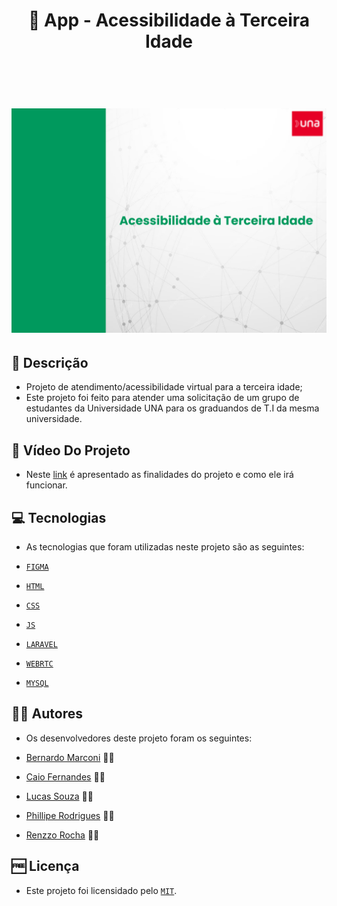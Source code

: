 <h1 align="center" id=title> 👴 App - Acessibilidade à Terceira Idade <br>

<br><p align="center">
  <a href="title">
    <img src="background/background.jpg" width="600" alt="image">
  </a>
</p>

<h2 id=descricao>📜 Descrição</h2>

- Projeto de atendimento/acessibilidade virtual para a terceira idade;
- Este projeto foi feito para atender uma solicitação de um grupo de estudantes da Universidade UNA para os graduandos de T.I da mesma universidade.

<h2 id=video> 🎥 Vídeo Do Projeto </h2>

- Neste <a href="https://drive.google.com/file/d/1VwJUg1iO2yKU9bNdN_Tls6cJbfpxBwX2/view?usp=sharing" target="_blank">link</a> é apresentado as finalidades do projeto e como ele irá funcionar.

<h2 id=tecnologias>💻 Tecnologias</h2>

- As tecnologias que foram utilizadas neste projeto são as seguintes: 

- <a href="https://www.figma.com/file/A3786rgh4dnIms0ZBGMN8B/Untitled?type=design&node-id=151%3A15&mode=design&t=U48Vi431cARgTL3x-1">`FIGMA`</a>
- <a href="https://developer.mozilla.org/pt-BR/docs/Web/HTML">`HTML`</a>
- <a href="https://developer.mozilla.org/pt-BR/docs/Web/CSS">`CSS`</a>
- <a href="https://developer.mozilla.org/pt-BR/docs/Web/JavaScript">`JS`</a>
- <a href="https://laravel.com/">`LARAVEL`</a>
- <a href="https://webrtc.org/?hl=pt-br">`WEBRTC`</a>
- <a href="https://www.mysql.com/">`MYSQL`</a>


<h2 id=autores>👨‍🎓 Autores</h2>

- Os desenvolvedores deste projeto foram os seguintes:

- <a href="https://github.com/Bernardo-Marconi" target="_blank">Bernardo Marconi</a> 👨‍🎓
- <a href="https://github.com/ocai0" target="_blank">Caio Fernandes</a> 👨‍🎓
- <a href="https://github.com/Lucasos8" target="_blank">Lucas Souza</a> 👨‍🎓
- <a href="" target="_blank">Phillipe Rodrigues</a> 👨‍🎓
- <a href="https://github.com/renzzorocha" target="_blank">Renzzo Rocha</a> 👨‍🎓


<h2 id=licenca>🆓 Licença</h2>

- Este projeto foi licensidado pelo <a href="https://github.com/danhpaiva/CatalogoAPI-Net-7/blob/main/LICENSE" target="_blank">`MIT`</a>.


